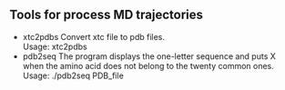 ## Tools for process MD trajectories
  * xtc2pdbs  Convert xtc file to pdb files.<br>
     Usage: xtc2pdbs <xtcf> <topf> <outdir>
  * pdb2seq The program displays the one-letter sequence and puts X when the amino acid does not belong to the twenty common ones. <br>
     Usage:
	./pdb2seq PDB_file

